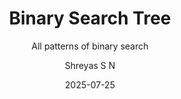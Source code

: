 ---
layout:     post
title:      "Binary Search Tree"
subtitle:   "All patterns of binary search"
date:       2025-07-25
author:     "Shreyas S N"
header-img: "img/post/bst.png"
header-mask: 0.3
catalog:    true
tags:
  - Algorithms
  
---